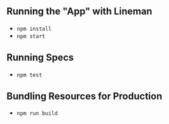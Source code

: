 ## Running the "App" with Lineman

* `npm install`
* `npm start`

## Running Specs

* `npm test`

## Bundling Resources for Production

* `npm run build`